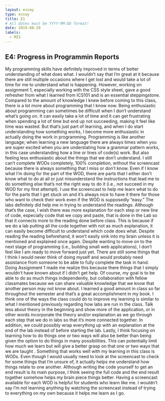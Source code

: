 ```yaml
---
layout: essay
type: essay
title: E1
# All dates must be YYYY-MM-DD format!
date: 2019-08-29
labels:
  - MIS
---
```


## E4: Progress in Programmin Reports


My programming skills have definitely improved in terms of better understanding of what does what. I wouldn’t say that I’m great at it because there are still multiple occasions where I get lost and  would take a lot of time for me to understand what is happening. However, working on assignment 1, especially working with the CSS style sheet, gave a good refresher from what I learned from ICS101 and is an essential steppingstone. Compared to the amount of knowledge I knew before coming to this class, there is a lot more about programming that I know now.
Being enthusiastic about programming can sometimes be difficult when I don’t understand what’s going on. It can easily take a lot of time and it can get frustrating when spending a lot of time but end up not succeeding, making it feel like time was wasted. But that’s just part of learning, and when I do start understanding how something works, I become more enthusiastic in actually doing the work in programming. Programming is like another language; when learning a new language there are always times when you are super excited when you are understating how a grammar pattern works, in this case understanding how a line or lines of code(s) work. But also feeling less enthusiastic about the things that we don’t understand.
I still can’t complete WODs completely, 100% completion, without the screencast because there is always something that I miss or don’t know. Even if I know what I’m doing for the part of the WOD, there are parts that I either don’t know what to do at all or just misunderstand the instructions that lead me to do something else that’s not the right way to do it (i.e., not succeed in my WOD for my first attempt). I use the screencast to help me learn what to do for the parts that I get stuck on and it’s always nice to have it there for those who want to check their work even if the WOD is supposedly “easy.”
The labs definitely did help me in trying to understand the readings. Although that’s the case, I wish there was more explanation for each step or new line of code, especially code that we copy and paste, that is done in the Lab so that it connects more to the reading done before class. This is because if we do a lab putting all the code together with not as much explanation, it can easily become difficult to understand which code does what. Despite reading the reading beforehand, it won’t easily sink into my brain unless it is mentioned and explained once again.
Despite wanting to move on to the next stage of programming (i.e., building small web applications), I don’t feel like I am ready to move forward just yet. There are still some things that I think I would never think of doing myself and would probably need assistance from someone to be able to fully complete the task in hand. Doing Assignment 1 made me realize this because there things that I simply wouldn’t have known about if I didn’t get help. Of course, my goal is to be able to do as much things independently, but collaboration with fellow classmates because we can share valuable knowledge that we know that another person may not know about.
I learned a good amount in class so far throughout the semester and that’s a great accomplishment in my book. I think one of the ways the class could do to improve my learning is similar to what I mentioned previously regarding how labs are run in the class. Talk less about theory in the beginning and show more of the application, or in other words incorporate the theory and/or explanation as we go through each step that we do in labs so that it’s more connected together. In addition, we could possibly wrap everything up with an explanation at the end of the lab instead of before starting the lab. Lastly, I think focusing on learning how to do things one or two ways will also be better than being given the option to do things in many possibilities. This can potentially limit how much we learn but will give a better grasp on that one or two ways that we are taught .
Something that works well with my learning in this class is WODs. Even though I would usually need to look at the screencast to check for some things that I’m unsure of, it actually helps me understand how things relate to one another. Although writing the code yourself to get an end result is its main purpose, I think seeing the full code and the end result together somehow helps my brain piece things better. Having a screencast available for each WOD is helpful for students who learn like me. I wouldn’t say I’m not learning anything by watching the screencast instead of trying to everything on my own because it helps me learn as I go.
